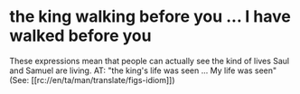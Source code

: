 # the king walking before you ... I have walked before you

These expressions mean that people can actually see the kind of lives Saul and Samuel are living. AT: "the king's life was seen ... My life was seen" (See: [[rc://en/ta/man/translate/figs-idiom]])

